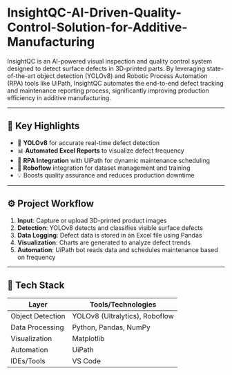 # InsightQC-AI-Driven-Quality-Control-Solution-for-Additive-Manufacturing

InsightQC is an AI-powered visual inspection and quality control system designed to detect surface defects in 3D-printed parts. By leveraging state-of-the-art object detection (YOLOv8) and Robotic Process Automation (RPA) tools like UiPath, InsightQC automates the end-to-end defect tracking and maintenance reporting process, significantly improving production efficiency in additive manufacturing.

---

## 🎯 Key Highlights

- 🧠 **YOLOv8** for accurate real-time defect detection
- 📊 **Automated Excel Reports** to visualize defect frequency
- 🤖 **RPA Integration** with UiPath for dynamic maintenance scheduling
- 📂 **Roboflow** integration for dataset management and training
- 💡 Boosts quality assurance and reduces production downtime

---

## ⚙️ Project Workflow

1. **Input**: Capture or upload 3D-printed product images
2. **Detection**: YOLOv8 detects and classifies visible surface defects
3. **Data Logging**: Defect data is stored in an Excel file using Pandas
4. **Visualization**: Charts are generated to analyze defect trends
5. **Automation**: UiPath bot reads data and schedules maintenance based on frequency

---

## 🧱 Tech Stack

| Layer           | Tools/Technologies           |
|----------------|------------------------------|
| Object Detection | YOLOv8 (Ultralytics), Roboflow |
| Data Processing | Python, Pandas, NumPy         |
| Visualization   | Matplotlib                    |
| Automation      | UiPath                        |
| IDEs/Tools      | VS Code                       |


